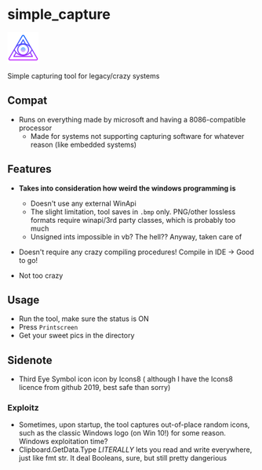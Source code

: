 # simple_capture
![oooOOOooo](icons8-third-eye-symbol-64.png)

Simple capturing tool for legacy/crazy systems

## Compat
* Runs on everything made by microsoft and having a 8086-compatible processor
	* Made for systems not supporting capturing software for whatever reason (like embedded systems)

## Features
* **Takes into consideration how weird the windows programming is**
	* Doesn't use any external WinApi
	* The slight limitation, tool saves in `.bmp` only. 
		PNG/other lossless formats require winapi/3rd party classes, which is probably too much
	* Unsigned ints impossible in vb? The hell?? Anyway, taken care of
* Doesn't require any crazy compiling procedures! Compile in IDE -> Good to go!


* Not too crazy


## Usage

* Run the tool, make sure the status is ON
* Press `Printscreen`
* Get your sweet pics in the directory

## Sidenote
* Third Eye Symbol icon icon by Icons8
	( although I have the Icons8 licence from github 2019, best safe than sorry)

### Exploitz	
* Sometimes, upon startup, the tool captures out-of-place random icons, such as the classic Windows logo (on Win 10!) for some reason. Windows exploitation time?
* Clipboard.GetData.Type *LITERALLY* lets you read and write everywhere, just like fmt str. It deal Booleans, sure, but still pretty dangerious